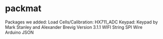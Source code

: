 # packmat
Packages we added:
Load Cells/Calibration: HX711_ADC
Keypad: Keypad by Mark Stanley and Alexander Brevig Version 3.1.1
WIFI
String
SPI
Wire
Arduino JSON
